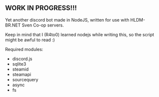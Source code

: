 ## WORK IN PROGRESS!!!

Yet another discord bot made in NodeJS, written for use with HLDM-BR.NET
Sven Co-op servers.

Keep in mind that I (R4to0) learned nodejs while writing this, so the script
might be awful to read :)

Required modules:
- discord.js
- sqlite3
- steamid
- steamapi
- sourcequery
- async
- fs
